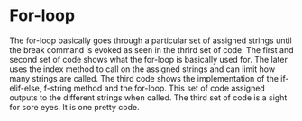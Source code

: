 # For-loop
The for-loop basically goes through a particular set of assigned strings until the break command is evoked as seen in the thrird set of code.
The first and second set of code shows what the for-loop is basically used for. The later uses the index method to call on the assigned strings and can limit how many strings are called.
The third code shows the implementation of the if-elif-else, f-string method and the for-loop. This set of code assigned outputs to the different strings when called. The third set of code is a sight for sore eyes. It is one pretty code.
